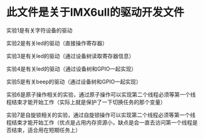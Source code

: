 # 此文件是关于IMX6ull的驱动开发文件
实验1是有关字符设备的驱动

实验2是有关led的驱动（直接操作寄存器）

实验3是有关led的驱动（通过设备树读取寄存器信息）

实验4是有关led的驱动（通过设备树和GPIO一起实现）

实验5是有关beep的驱动（通过设备树和GPIO一起实现）

实验6是原子操作相关的实验，通过原子操作可以实现第二个线程必须等第一个线程结束才能开始工作（实际上就是保护了一下切换任务的那个变量）

实验7是自旋锁相关的实验，通过自旋锁操作可以实现第二个线程必须等第一个线程结束才能开始工作（优点是占用内存资源小，缺点是会一直去访问第一个线程是否结束，适合用在短期任务上）
